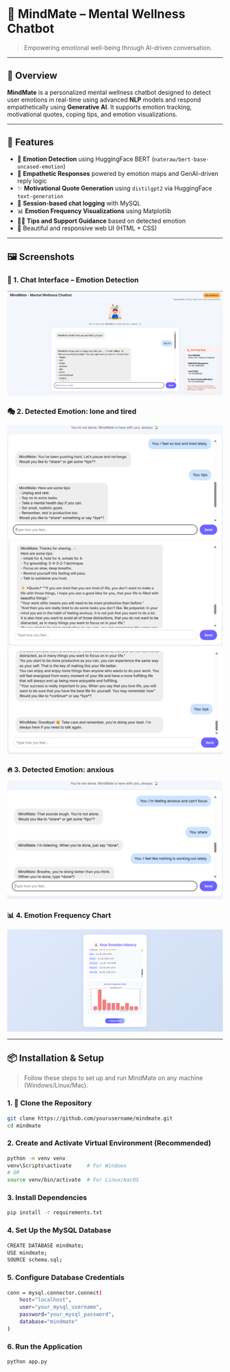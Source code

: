 # 🧠 MindMate – Mental Wellness Chatbot

> Empowering emotional well-being through AI-driven conversation.  
---

## 🌟 Overview

**MindMate** is a personalized mental wellness chatbot designed to detect user emotions in real-time using advanced **NLP** models and respond empathetically using **Generative AI**. It supports emotion tracking, motivational quotes, coping tips, and emotion visualizations.

---

## 🧠 Features

- 🤖 **Emotion Detection** using HuggingFace BERT (`nateraw/bert-base-uncased-emotion`)
- 💬 **Empathetic Responses** powered by emotion maps and GenAI-driven reply logic
- ✨ **Motivational Quote Generation** using `distilgpt2` via HuggingFace `text-generation`
- 🧾 **Session-based chat logging** with MySQL
- 📊 **Emotion Frequency Visualizations** using Matplotlib
- 🧘‍♀️ **Tips and Support Guidance** based on detected emotion
- 🎨 Beautiful and responsive web UI (HTML + CSS)

---

## 🖼️ Screenshots

### 💬 1. Chat Interface – Emotion Detection
![💬 1. Chat Interface – Emotion Detection](screenshots/chat_interface.png)

### 🎭 2. Detected Emotion: lone and tired
![🎭 2. Detected Emotion: Sad](screenshots/emotion1.png)
![🎭 2. Detected Emotion: Sad](screenshots/emotion21.png)
![🎭 2. Detected Emotion: Sad](screenshots/emotion22.png)

### 🔥 3. Detected Emotion: anxious
![🔥 3. Detected Emotion: Burnout](screenshots/emotion2.png)


### 📊 4. Emotion Frequency Chart
![📊 4. Emotion Frequency Chart](screenshots/emotion_chart.png)

---

## 📦 Installation & Setup

> Follow these steps to set up and run MindMate on any machine (Windows/Linux/Mac).

### 1. 📁 Clone the Repository

```bash
git clone https://github.com/yourusername/mindmate.git
cd mindmate
```
### 2. Create and Activate Virtual Environment (Recommended)
```bash
python -m venv venv
venv\Scripts\activate     # For Windows
# OR
source venv/bin/activate  # For Linux/macOS
```
### 3. Install Dependencies
```bash
pip install -r requirements.txt
```
### 4. Set Up the MySQL Database
```bash
CREATE DATABASE mindmate;
USE mindmate;
SOURCE schema.sql;
```
### 5. Configure Database Credentials
```bash
conn = mysql.connector.connect(
    host="localhost",
    user="your_mysql_username",
    password="your_mysql_password",
    database="mindmate"
)
```
### 6. Run the Application
```bash
python app.py
```
